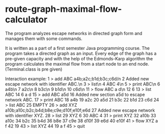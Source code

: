 # route-graph-maximal-flow-calculator
The program analyzes escape networks in directed graph form and manages them with some commands.

It is written as a part of a first semester Java programming course. The program takes a directed graph as an input. Every edge of the graph has a pre-given capacity
and with the help of the Edmonds-Karp algorithm the program calculates the maximal flow from a start node to an end node.
(Terminal.class is pre given)

Interaction example:
1 > add ABC a4b;a2c;b1d;b3c;c6d/n
2 Added new escape network with identifier ABC.\n
3 > list\n
4 ABC 4\n
5 > print ABC\n
6 a4b\n
7 a2c\n
8 b3c\n
9 b1d\n
10 c6d\n
11 > flow ABC a d\n
12 6
13 > list ABC
14 6 a d
15 > add ABC a5d
16 Added new section a5d to escape network ABC.
17 > print ABC
18 a4b
19 a2c
20 a5d
21 b3c
22 b1d
23 c6d
24 > list ABC
25 EMPTY
26 > add XYZ a10b;a10c;b2c;b4d;b8e;c9e;d10f;e10f;e6d
27 Added new escape network with identifier XYZ.
28 > list
29 XYZ 6
30 ABC 4
31 > print XYZ
32 a10b
33 a10c
34 b2c
35 b4d
36 b8e
37 c9e
38 d10f
39 e6d
40 e10f
41 > flow XYZ a f
42 19
43 > list XYZ
44 19 a f
45 > quit
